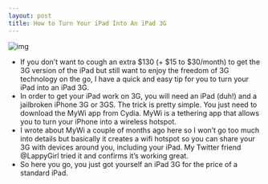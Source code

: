 ```yaml
---
layout: post
title: How to Turn Your iPad Into An iPad 3G
---
```

![img](http://media.idownloadblog.com/wp-content/uploads/2010/04/ipad-3G.jpg)
* If you don’t want to cough an extra $130 (+ $15 to $30/month) to get the 3G version of the iPad but still want to enjoy the freedom of 3G technology on the go, I have a quick and easy tip for you to turn your iPad into an iPad 3G.
* In order to get your iPad work on 3G, you will need an iPad (duh!) and a jailbroken iPhone 3G or 3GS. The trick is pretty simple. You just need to download the MyWi app from Cydia. MyWi is a tethering app that allows you to turn your iPhone into a wireless hotspot.
* I wrote about MyWi a couple of months ago here so I won’t go too much into details but basically it creates a wifi hotspot so you can share your 3G with devices around you, including your iPad. My Twitter friend @LappyGirl tried it and confirms it’s working great.
* So here you go, you just got yourself an iPad 3G for the price of a standard iPad.

